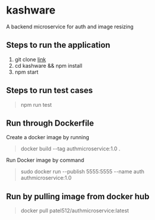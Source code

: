 # kashware
A backend microservice   for auth and image resizing

## Steps to run the application 
1. git clone [link](https://github.com/Sarvottam/kashware.git)
2. cd kashware && npm install
3. npm start


## Steps to run test cases 
> npm run test

## Run through Dockerfile
Create a docker image by running
>docker build --tag authmicroservice:1.0 .

Run Docker image by command
> sudo docker run --publish 5555:5555 --name auth authmicroservice:1.0

## Run by pulling image from docker hub
> docker pull patel512/authmicroservice:latest